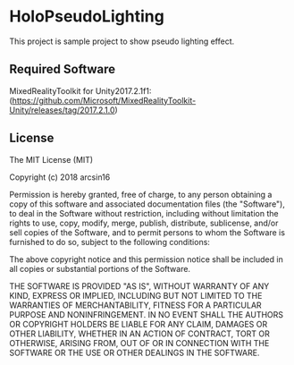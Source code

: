 # HoloPseudoLighting
This project is sample project to show pseudo lighting effect.

## Required Software
MixedRealityToolkit for Unity2017.2.1f1: (https://github.com/Microsoft/MixedRealityToolkit-Unity/releases/tag/2017.2.1.0)

## License
The MIT License (MIT)

Copyright (c) 2018 arcsin16

Permission is hereby granted, free of charge, to any person obtaining a copy of
this software and associated documentation files (the "Software"), to deal in
the Software without restriction, including without limitation the rights to
use, copy, modify, merge, publish, distribute, sublicense, and/or sell copies of
the Software, and to permit persons to whom the Software is furnished to do so,
subject to the following conditions:

The above copyright notice and this permission notice shall be included in all
copies or substantial portions of the Software.

THE SOFTWARE IS PROVIDED "AS IS", WITHOUT WARRANTY OF ANY KIND, EXPRESS OR
IMPLIED, INCLUDING BUT NOT LIMITED TO THE WARRANTIES OF MERCHANTABILITY, FITNESS
FOR A PARTICULAR PURPOSE AND NONINFRINGEMENT. IN NO EVENT SHALL THE AUTHORS OR
COPYRIGHT HOLDERS BE LIABLE FOR ANY CLAIM, DAMAGES OR OTHER LIABILITY, WHETHER
IN AN ACTION OF CONTRACT, TORT OR OTHERWISE, ARISING FROM, OUT OF OR IN
CONNECTION WITH THE SOFTWARE OR THE USE OR OTHER DEALINGS IN THE SOFTWARE.
